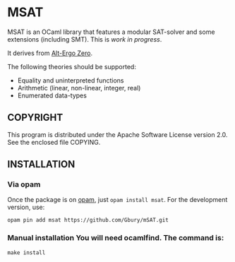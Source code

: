 # MSAT

MSAT is an OCaml library that features a modular SAT-solver and some
extensions (including SMT). This is *work in progress*.


It derives from [Alt-Ergo Zero](http://cubicle.lri.fr/alt-ergo-zero).

The following theories should be supported:

- Equality and uninterpreted functions
- Arithmetic (linear, non-linear, integer, real)
- Enumerated data-types

## COPYRIGHT

This program is distributed under the Apache Software License version
2.0. See the enclosed file COPYING.


## INSTALLATION

### Via opam

Once the package is on [opam](http://opam.ocaml.org), just `opam install msat`.
For the development version, use:

    opam pin add msat https://github.com/Gbury/mSAT.git

### Manual installation You will need ocamlfind. The command is:

    make install



